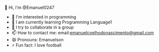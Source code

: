 👋 Hi, I'm @Emanuel0247
- 👀 I'm interested in programming
- 🌱 I am currently learning Programming Language1
- 💞️ I try to collaborate in a group
- 📫 How to contact me: email:emanuelcoelhodonascimento@gmail.com
- 😄 Pronouns: Emanuelson
- ⚡ Fun fact: I love football

<!---
Emanuel0247/Emanuel0247 is a ✨ special ✨ repository because its `README.md` (this file) appears on your GitHub profile.
You can click the Preview link to take a look at your changes.
--->
